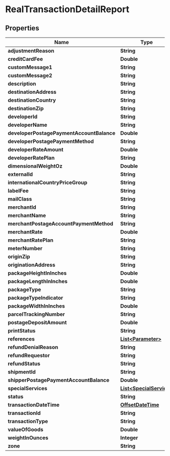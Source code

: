 

# RealTransactionDetailReport

## Properties

Name | Type | Description | Notes
------------ | ------------- | ------------- | -------------
**adjustmentReason** | **String** |  |  [optional]
**creditCardFee** | **Double** |  |  [optional]
**customMessage1** | **String** |  |  [optional]
**customMessage2** | **String** |  |  [optional]
**description** | **String** |  |  [optional]
**destinationAddress** | **String** |  |  [optional]
**destinationCountry** | **String** |  |  [optional]
**destinationZip** | **String** |  |  [optional]
**developerId** | **String** |  |  [optional]
**developerName** | **String** |  |  [optional]
**developerPostagePaymentAccountBalance** | **Double** |  |  [optional]
**developerPostagePaymentMethod** | **String** |  |  [optional]
**developerRateAmount** | **Double** |  |  [optional]
**developerRatePlan** | **String** |  |  [optional]
**dimensionalWeightOz** | **Double** |  |  [optional]
**externalId** | **String** |  |  [optional]
**internationalCountryPriceGroup** | **String** |  |  [optional]
**labelFee** | **String** |  |  [optional]
**mailClass** | **String** |  |  [optional]
**merchantId** | **String** |  |  [optional]
**merchantName** | **String** |  |  [optional]
**merchantPostageAccountPaymentMethod** | **String** |  |  [optional]
**merchantRate** | **Double** |  |  [optional]
**merchantRatePlan** | **String** |  |  [optional]
**meterNumber** | **String** |  |  [optional]
**originZip** | **String** |  |  [optional]
**originationAddress** | **String** |  |  [optional]
**packageHeightInInches** | **Double** |  |  [optional]
**packageLengthInInches** | **Double** |  |  [optional]
**packageType** | **String** |  |  [optional]
**packageTypeIndicator** | **String** |  |  [optional]
**packageWidthInInches** | **Double** |  |  [optional]
**parcelTrackingNumber** | **String** |  |  [optional]
**postageDepositAmount** | **Double** |  |  [optional]
**printStatus** | **String** |  |  [optional]
**references** | [**List&lt;Parameter&gt;**](Parameter.md) |  |  [optional]
**refundDenialReason** | **String** |  |  [optional]
**refundRequestor** | **String** |  |  [optional]
**refundStatus** | **String** |  |  [optional]
**shipmentId** | **String** |  |  [optional]
**shipperPostagePaymentAccountBalance** | **Double** |  |  [optional]
**specialServices** | [**List&lt;SpecialService&gt;**](SpecialService.md) |  |  [optional]
**status** | **String** |  |  [optional]
**transactionDateTime** | [**OffsetDateTime**](OffsetDateTime.md) |  |  [optional]
**transactionId** | **String** |  |  [optional]
**transactionType** | **String** |  |  [optional]
**valueOfGoods** | **Double** |  |  [optional]
**weightInOunces** | **Integer** |  |  [optional]
**zone** | **String** |  |  [optional]



